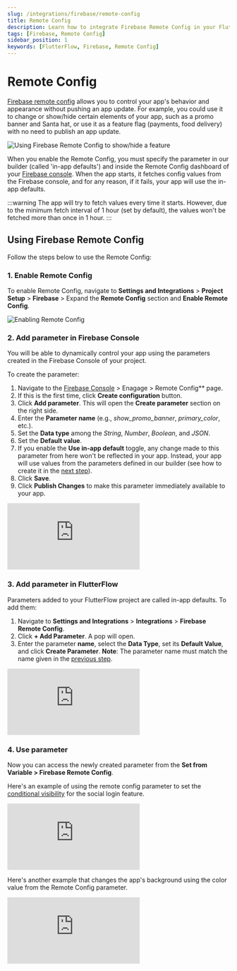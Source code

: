 ```yaml
---
slug: /integrations/firebase/remote-config
title: Remote Config
description: Learn how to integrate Firebase Remote Config in your FlutterFlow app.
tags: [Firebase, Remote Config]
sidebar_position: 1
keywords: [FlutterFlow, Firebase, Remote Config]
---
```


# Remote Config

[Firebase remote config](https://firebase.google.com/docs/remote-config) allows you to control your app's behavior and appearance without pushing an app update. For example, you could use it to change or show/hide certain elements of your app, such as a promo banner and Santa hat, or use it as a feature flag (payments, food delivery) with no need to publish an app update.

![Using Firebase Remote Config to show/hide a feature](imgs/show-hide-fi.avif)

When you enable the Remote Config, you must specify the parameter in our builder (called 'in-app defaults') and inside the Remote Config dashboard of your [Firebase console](https://console.firebase.google.com/). When the app starts, it fetches config values from the Firebase console, and for any reason, if it fails, your app will use the in-app defaults.

:::warning
The app will try to fetch values every time it starts. However, due to the minimum fetch interval of 1 hour (set by default), the values won't be fetched more than once in 1 hour.
:::

## Using Firebase Remote Config

Follow the steps below to use the Remote Config:

### 1. Enable Remote Config

To enable Remote Config, navigate to **Settings and Integrations** > **Project Setup** > **Firebase** > Expand the **Remote Config** section and **Enable Remote Config**.

![Enabling Remote Config](imgs/remote-config.avif)

### 2. Add parameter in Firebase Console

You will be able to dynamically control your app using the parameters created in the Firebase Console of your project.

To create the parameter:

1. Navigate to the [Firebase Console](https://console.firebase.google.com/u/0/) > Enagage > Remote Config** page.
2. If this is the first time, click **Create configuration** button.
3. Click **Add parameter**. This will open the **Create parameter** section on the right side.
4. Enter the **Parameter name** (e.g., *show_promo_banner*, *primary_color*, etc.).
5. Set the **Data type** among the *String*, *Number*, *Boolean*, and *JSON*.
6. Set the **Default value**.
7. If you enable the **Use in-app default** toggle, any change made to this parameter from here won't be reflected in your app. Instead, your app will use values from the parameters defined in our builder (see how to create it in the [next step](#3-add-parameter-in-flutterflow)).
8. Click **Save**.
9. Click **Publish Changes** to make this parameter immediately available to your app.


<div style={{
    position: 'relative',
    paddingBottom: 'calc(56.67989417989418% + 41px)', // Keeps the aspect ratio and additional padding
    height: 0,
    width: '100%'}}>
    <iframe 
        src="https://demo.arcade.software/xTbhNczhOdJfzpeSBv7e?embed&show_copy_link=true"
        title=""
        style={{
            position: 'absolute',
            top: 0,
            left: 0,
            width: '100%',
            height: '100%',
            colorScheme: 'light'
        }}
        frameborder="0"
        loading="lazy"
        webkitAllowFullScreen
        mozAllowFullScreen
        allowFullScreen
        allow="clipboard-write">
    </iframe>
</div>
<p></p>

### 3. Add parameter in FlutterFlow

Parameters added to your FlutterFlow project are called in-app defaults. To add them:

1. Navigate to **Settings and Integrations** > **Integrations** > **Firebase Remote Config**.
2. Click **+ Add Parameter**. A pop will open.
3. Enter the parameter **name**, select the **Data Type**, set its **Default Value**, and click **Create Parameter**. **Note**: The parameter name must match the name given in the [previous step](#2-add-parameter-in-firebase-console).

<div style={{
    position: 'relative',
    paddingBottom: 'calc(56.67989417989418% + 41px)', // Keeps the aspect ratio and additional padding
    height: 0,
    width: '100%'}}>
    <iframe 
        src="https://demo.arcade.software/LPFTBWYk2GIQ2TZzpZzF?embed&show_copy_link=true"
        title=""
        style={{
            position: 'absolute',
            top: 0,
            left: 0,
            width: '100%',
            height: '100%',
            colorScheme: 'light'
        }}
        frameborder="0"
        loading="lazy"
        webkitAllowFullScreen
        mozAllowFullScreen
        allowFullScreen
        allow="clipboard-write">
    </iframe>
</div>
<p></p>

### 4. Use parameter

Now you can access the newly created parameter from the **Set from Variable > Firebase Remote Config**.

Here's an example of using the remote config parameter to set the [conditional visibility](../../resources/ui/widgets/widget-commonalities.md#conditional) for the social login feature.

<div style={{
    position: 'relative',
    paddingBottom: 'calc(56.67989417989418% + 41px)', // Keeps the aspect ratio and additional padding
    height: 0,
    width: '100%'}}>
    <iframe 
        src="https://demo.arcade.software/BXpPxrWjncgJ5QqqhCTW?embed&show_copy_link=true"
        title=""
        style={{
            position: 'absolute',
            top: 0,
            left: 0,
            width: '100%',
            height: '100%',
            colorScheme: 'light'
        }}
        frameborder="0"
        loading="lazy"
        webkitAllowFullScreen
        mozAllowFullScreen
        allowFullScreen
        allow="clipboard-write">
    </iframe>
</div>
<p></p>

Here's another example that changes the app's background using the color value from the Remote Config parameter.

<div style={{
    position: 'relative',
    paddingBottom: 'calc(56.67989417989418% + 41px)', // Keeps the aspect ratio and additional padding
    height: 0,
    width: '100%'}}>
    <iframe 
        src="https://demo.arcade.software/4RHPm1hnQpL7kpN2NcRB?embed&show_copy_link=true"
        title=""
        style={{
            position: 'absolute',
            top: 0,
            left: 0,
            width: '100%',
            height: '100%',
            colorScheme: 'light'
        }}
        frameborder="0"
        loading="lazy"
        webkitAllowFullScreen
        mozAllowFullScreen
        allowFullScreen
        allow="clipboard-write">
    </iframe>
</div>
<p></p>

